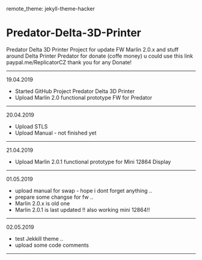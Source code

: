 remote_theme: jekyll-theme-hacker
# Predator-Delta-3D-Printer
Predator Delta 3D Printer
Project for update FW Marlin 2.0.x and stuff around Delta Printer Predator
for donate (coffe money) u could use this link paypal.me/ReplicatorCZ thank you for any Donate! 
*****
19.04.2019   
* Started GitHub Project Predator Delta 3D Printer   
* Upload Marlin 2.0 functional prototype FW for Predator 
*****
20.04.2019  
* Upload STLS   
* Upload Manual - not finished yet   
***** 
21.04.2019
* Upload Marlin 2.0.1 functional prototype for Mini 12864 Display
*****
01.05.2019
* upload manual for swap - hope i dont forget anything .. 
* prepare some changse for fw .. 
* Marlin 2.0.x is old one 
* Marlin 2.0.1 is last updated !! also working mini 12864!! 
*****
02.05.2019
* test Jekkill theme .. 
* upload some code comments
*****

